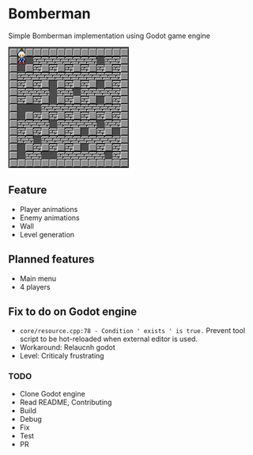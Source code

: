 # Bomberman

Simple Bomberman implementation using Godot game engine

![Preview](/doc/preview.png)

## Feature

* Player animations
* Enemy animations
* Wall
* Level generation

## Planned features

* Main menu
* 4 players

## Fix to do on Godot engine
* `core/resource.cpp:78 - Condition ' exists ' is true.` Prevent tool script to be hot-reloaded when external editor is used.
* Workaround: Relaucnh godot
* Level: Criticaly frustrating

### TODO
- Clone Godot engine
- Read README, Contributing
- Build
- Debug
- Fix
- Test
- PR

